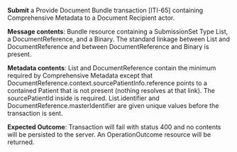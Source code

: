 **Submit** a Provide Document Bundle transaction [ITI-65] containing Comprehensive Metadata to a Document Recipient
actor.

**Message contents**: Bundle resource containing a SubmissionSet Type List, a DocumentReference, and a Binary. The standard
linkage between List and DocumentReference and between DocumentReference and Binary is present.

**Metadata contents**: List and DocumentReference contain the minimum required by Comprehensive
 Metadata except that DocumentReference.context.sourcePatientInfo.reference points to a contained Patient that is not present (nothing resolves at that link). The sourcePatientId inside is required.   List.identifier and
DocumentReference.masterIdentifier are given unique values before the transaction is sent.

**Expected Outcome**: Transaction will fail with status 400 and no contents will be persisted to the server. An OperationOutcome resource will be returned.
